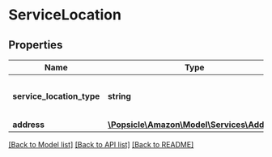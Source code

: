 # ServiceLocation

## Properties
Name | Type | Description | Notes
------------ | ------------- | ------------- | -------------
**service_location_type** | **string** | The location of the service job. | [optional] 
**address** | [**\Popsicle\Amazon\Model\Services\Address**](Address.md) |  | [optional] 

[[Back to Model list]](../../README.md#documentation-for-models) [[Back to API list]](../../README.md#documentation-for-api-endpoints) [[Back to README]](../../README.md)

